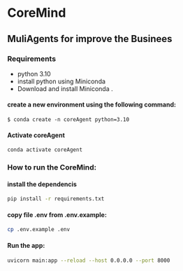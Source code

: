 # CoreMind

## MuliAgents for improve the Businees 

### Requirements
* python 3.10 
* install python using Miniconda
* Download and install Miniconda .

#### create a new environment using the following command:
```
$ conda create -n coreAgent python=3.10
```
#### Activate coreAgent
```
conda activate coreAgent
```
### How to run the  CoreMind:

#### install the dependencis
```bash
pip install -r requirements.txt
```
#### copy file .env from .env.example:
```bash
cp .env.example .env
```

#### Run the app:
```bash
uvicorn main:app --reload --host 0.0.0.0 --port 8000
```
